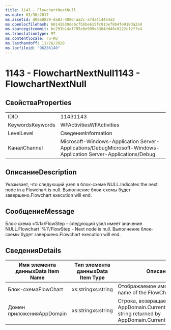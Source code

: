 ```yaml
---
title: 1143 - FlowchartNextNull
ms.date: 03/30/2017
ms.assetid: d0ee0829-da83-4086-aa2c-a74a4144b4a2
ms.openlocfilehash: 60142639debcfbbbe615fc91bef8b4fe918da2a9
ms.sourcegitcommit: bc293b14af795e0e999e3304dd40c0222cf2ffe4
ms.translationtype: MT
ms.contentlocale: ru-RU
ms.lasthandoff: 11/26/2020
ms.locfileid: "96286140"
---
```

# <a name="1143---flowchartnextnull"></a><span data-ttu-id="06f01-102">1143 - FlowchartNextNull</span><span class="sxs-lookup"><span data-stu-id="06f01-102">1143 - FlowchartNextNull</span></span>

## <a name="properties"></a><span data-ttu-id="06f01-103">Свойства</span><span class="sxs-lookup"><span data-stu-id="06f01-103">Properties</span></span>  
  
|||  
|-|-|  
|<span data-ttu-id="06f01-104">ID</span><span class="sxs-lookup"><span data-stu-id="06f01-104">ID</span></span>|<span data-ttu-id="06f01-105">1143</span><span class="sxs-lookup"><span data-stu-id="06f01-105">1143</span></span>|  
|<span data-ttu-id="06f01-106">Keywords</span><span class="sxs-lookup"><span data-stu-id="06f01-106">Keywords</span></span>|<span data-ttu-id="06f01-107">WFActivities</span><span class="sxs-lookup"><span data-stu-id="06f01-107">WFActivities</span></span>|  
|<span data-ttu-id="06f01-108">Level</span><span class="sxs-lookup"><span data-stu-id="06f01-108">Level</span></span>|<span data-ttu-id="06f01-109">Сведения</span><span class="sxs-lookup"><span data-stu-id="06f01-109">Information</span></span>|  
|<span data-ttu-id="06f01-110">Канал</span><span class="sxs-lookup"><span data-stu-id="06f01-110">Channel</span></span>|<span data-ttu-id="06f01-111">Microsoft-Windows-Application Server-Applications/Debug</span><span class="sxs-lookup"><span data-stu-id="06f01-111">Microsoft-Windows-Application Server-Applications/Debug</span></span>|  
  
## <a name="description"></a><span data-ttu-id="06f01-112">Описание</span><span class="sxs-lookup"><span data-stu-id="06f01-112">Description</span></span>  

 <span data-ttu-id="06f01-113">Указывает, что следующий узел в блок-схеме NULL.</span><span class="sxs-lookup"><span data-stu-id="06f01-113">Indicates the next node in a Flowchart is null.</span></span> <span data-ttu-id="06f01-114">Выполнение блок-схемы будет завершено.</span><span class="sxs-lookup"><span data-stu-id="06f01-114">Flowchart execution will end.</span></span>  
  
## <a name="message"></a><span data-ttu-id="06f01-115">Сообщение</span><span class="sxs-lookup"><span data-stu-id="06f01-115">Message</span></span>  

 <span data-ttu-id="06f01-116">Блок-схема «%1»/FlowStep - следующий узел имеет значение NULL.</span><span class="sxs-lookup"><span data-stu-id="06f01-116">Flowchart '%1'/FlowStep - Next node is null.</span></span> <span data-ttu-id="06f01-117">Выполнение блок-схемы будет завершено.</span><span class="sxs-lookup"><span data-stu-id="06f01-117">Flowchart execution will end.</span></span>  
  
## <a name="details"></a><span data-ttu-id="06f01-118">Сведения</span><span class="sxs-lookup"><span data-stu-id="06f01-118">Details</span></span>  
  
|<span data-ttu-id="06f01-119">Имя элемента данных</span><span class="sxs-lookup"><span data-stu-id="06f01-119">Data Item Name</span></span>|<span data-ttu-id="06f01-120">Тип элемента данных</span><span class="sxs-lookup"><span data-stu-id="06f01-120">Data Item Type</span></span>|<span data-ttu-id="06f01-121">Описание</span><span class="sxs-lookup"><span data-stu-id="06f01-121">Description</span></span>|  
|--------------------|--------------------|-----------------|  
|<span data-ttu-id="06f01-122">Блок-схема</span><span class="sxs-lookup"><span data-stu-id="06f01-122">FlowChart</span></span>|<span data-ttu-id="06f01-123">xs:string</span><span class="sxs-lookup"><span data-stu-id="06f01-123">xs:string</span></span>|<span data-ttu-id="06f01-124">Отображаемое имя блок-схемы.</span><span class="sxs-lookup"><span data-stu-id="06f01-124">The display name of the FlowChart.</span></span>|  
|<span data-ttu-id="06f01-125">Домен приложения</span><span class="sxs-lookup"><span data-stu-id="06f01-125">AppDomain</span></span>|<span data-ttu-id="06f01-126">xs:string</span><span class="sxs-lookup"><span data-stu-id="06f01-126">xs:string</span></span>|<span data-ttu-id="06f01-127">Строка, возвращаемая AppDomain.CurrentDomain.FriendlyName.</span><span class="sxs-lookup"><span data-stu-id="06f01-127">The string returned by AppDomain.CurrentDomain.FriendlyName.</span></span>|
